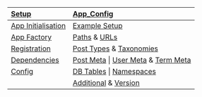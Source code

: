 | [Setup](setup)      |  [App_Config](app_config)          | 
| :------------- |:-------------|
 | [App Initialisation](setup#app-initialisation) | [Example Setup](app_config#example-setup)  |
 | [App Factory](app_factory)| [Paths](app_config#paths) & [URLs](app_config#urls)  |
 | [Registration](setup#registration) | [Post Types](app_config#post-types) & [Taxonomies](app_config#taxonomies) |
 | [Dependencies](setup#dependencies) | [Post Meta](app_config#post-meta) \| [User Meta](app_config#user-meta) & [Term Meta](app_config#term-meta)|
 | [Config](setup#config) | [DB Tables](app_config#db_tables) \| [Namespaces](app_config#namespaces) |
 | | [Additional](app_config#additional) & [Version](app_config#plugin)|
